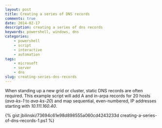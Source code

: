 ```yaml
---
layout: post
title: Creating a series of DNS records
comments: true
date: 2014-02-17
description: creating a series of dns records
keywords: powershell, windows, dns
categories:
    - powershell
    - script
    - interactive
    - automation
tags:
    - microsoft
    - server
    - dns
slug: creating-series-dns-records
---
```


When standing up a new grid or cluster, static DNS records are often required. This example script will add A and in-arpa records for 20 hosts (*ava-ks-1* to *ava-ks-20*) and map sequential, even-numbered, IP addresses starting with *10.111.160.40*. 

{% gist jbilinski/73694c61e98d898555a060cd4243233d creating-a-series-of-dns-records-1.ps1 %}
